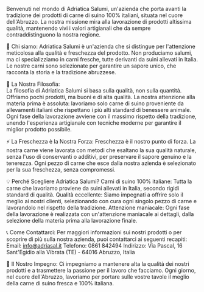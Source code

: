 Benvenuti nel mondo di Adriatica Salumi, un'azienda che porta avanti la tradizione dei prodotti di carne di suino 100% italiani, situata nel cuore dell'Abruzzo.
La nostra missione mira alla lavorazione di prodotti altissima qualità, mantenendo vivi i valori artigianali che da sempre contraddistinguono la nostra regione.

👀 Chi siamo:
Adriatica Salumi è un'azienda che si distingue per l'attenzione meticolosa alla qualità e freschezza del prodotto. 
Non produciamo salumi, ma ci specializziamo in carni fresche, tutte derivanti da suini allevati in Italia. 
Le nostre carni sono selezionate per garantire un sapore unico, che racconta la storia e la tradizione abruzzese.

🌱 La Nostra Filosofia:  
La filosofia di Adriatica Salumi si basa sulla qualità, non sulla quantità. 
Offriamo pochi prodotti, ma buoni e di alta qualità. 
La nostra attenzione alla materia prima è assoluta: lavoriamo solo carne di suino proveniente da allevamenti italiani che rispettano i più alti standard di benessere animale. 
Ogni fase della lavorazione avviene con il massimo rispetto della tradizione, unendo l'esperienza artigianale con tecniche moderne per garantire il miglior prodotto possibile.

⚡ La Freschezza è la Nostra Forza:
Freschezza è il nostro punto di forza. 
La nostra carne viene lavorata con metodi che esaltano la sua qualità naturale, senza l'uso di conservanti o additivi, per preservare il sapore genuino e la tenerezza. 
Ogni pezzo di carne che esce dalla nostra azienda è selezionato per la sua freschezza, senza compromessi.

💡 Perché Scegliere Adriatica Salumi? 
Carni di suino 100% italiane: Tutta la carne che lavoriamo proviene da suini allevati in Italia, secondo rigidi standard di qualità. 
Qualità eccellente: Siamo impegnati a offrire solo il meglio ai nostri clienti, selezionando con cura ogni singolo pezzo di carne e lavorandolo nel rispetto della tradizione. 
Attenzione maniacale: Ogni fase della lavorazione è realizzata con un'attenzione maniacale ai dettagli, dalla selezione della materia prima alla lavorazione finale.

📞 Come Contattarci: 
Per maggiori informazioni sui nostri prodotti o per scoprire di più sulla nostra azienda, puoi contattarci ai seguenti recapiti:
Email: info@adriasal.it 
Telefono: 0861 842494 Indirizzo: Via Pascal, 16 Sant'Egidio alla Vibrata (TE) - 64016 Abruzzo, Italia 

🏅 Il Nostro Impegno: 
Ci impegniamo a mantenere alta la qualità dei nostri prodotti e a trasmettere la passione per il lavoro che facciamo. 
Ogni giorno, nel cuore dell'Abruzzo, lavoriamo per portare sulle vostre tavole il meglio della carne di suino fresca e 100% italiana.
